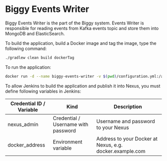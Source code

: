 # Biggy Events Writer

Biggy Events Writer is the part of the Biggy system. Events Writer is responsible for reading events
from Kafka events topic and store them into MongoDB and ElasticSearch.

To build the application, build a Docker image and tag the image, type the following command:
```bash
./gradlew clean build dockerTag
```

To run the application:
```bash
docker run -d --name biggy-events-writer -v $(pwd)/configuration.yml:/app/configuration.yml --restart always -p 8080:8080 docker.przemyslawsikora.com/biggy-events-writer:<tag>
```

To allow Jenkins to build the application and publish it into Nexus, you must define following variables in Jenkins:

| Credential ID / Variable | Kind                                | Description                                              |
|--------------------------|-------------------------------------|----------------------------------------------------------|
| nexus_admin              | Credential / Username with password | Username and password to your Nexus                      |
| docker_address           | Environment variable                | Address to your Docker at Nexus, e.g. docker.example.com |
